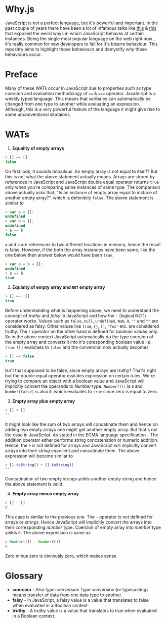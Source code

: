 # Why.js

JavaScript is not a perfect language, but it's powerful and important. In the past couple of years there have been a lot of infamous talks like [this](https://www.destroyallsoftware.com/talks/wat) & [this](https://www.youtube.com/watch?v=et8xNAc2ic8) that exposed the weird ways in which JavaScript behaves at certain instances. Being the single most popular language on the web right now , it's really common for new developers to fall for it's bizarre behaviour. This repositry aims to highlight those behaviours and demystify _why_ these behaviours occur.
# Preface

Many of these WATs occur in JavaScript due to properties such as type coercion and evaluation methodology of `==` & `===` operator. JavaScript is a weekly typed language. This means that varibales can automatically be changed from one type to another while evaluating an expression. Although, this is a very powerful feature of the language it might give rise to some unconventional situtaions.

# WATs

1. **Equality of empty arrays**
```javascript
> [] == []
false
```
On first look, it sounds ridiculous. An empty array is not equal to itself? But this is not what the above statement actually means. Arrays are stored by references in JavaScript and JavaScript double equal operator returns `true` only when you're comparing same instances of same type. The comparison above actually asks that, "Is an instance of empty array equal to instace of another empty array?", which is defenitely `false`. The above statement is similar to

```javascript
> var a = [];
undefined
> var b = [];
undefined
> a == b
false
```
`a` and `b` are references to two different locations in memory, hence the result is false. However, if the both the array instances have been same, like the one below then answer below would have been `true`.

```javascript
> var a = b = [];
undefined
> a == b
true
```

2. **Equlaity of empty array and `NOT` empty array**
```javascript
> [] == ![]
true
```

Before understanding what is happening above, we need to understand the concept of *truthy* and *falsy* in JavaScript and how the `!` (logical NOT) operator works. Values such as `false`, `null`, `undefined`, `NaN`, `0`, `''` and `""` are considered as falsy. Other values like `true`, `{}`, `[]`, `"foo"` etc. are considered truthy. The `!` operator on the other hand is defined for *boolean* values only. So in the above context JavaScript automatically do the type coercion of the empty array and converts it into it's coresponding boolean value i.e. `true`.
`![]` evalutaes to `false` and the conversion now actually becomes

```javascript
> [] == false
true
```

Isn't that supposed to be false, since empty arrays are truthy? That's right but the double equal operator evalutes expression on certain rules. We're trying to compare an object with a boolean value and JavaScript will implicitly convert the operands to *Number* type. `Number([])` is `0` and `Number(false)` is also `0`, which evaluates to `true` since zero is equal to zero.

3. **Empty array plus empty array**

```javascript
> [] + []
""
```

It might look like the sum of two arrays will concatinate them and hence on adding two empty arrays one might get another empty array. But that's not the case in JavaScript. As stated in the ECMA language specification - The addition operator either performs string concatenation or numeric addition. Hence, the `+` is not defined for arrays and JavaScript will implicitly convert arrays into their _string_ eqvuilent and concatinate them. The above expression will become similar to

```javascript
> [].toString() + [].toString()
""
```

Concatination of two empty strings yeilds another empty string and hence the above statement is valid.

4. **Empty array minus empty array**

```javascript
> [] - []
0
```

This case is similar to the previous one. The `-` operator is not defined for arrays or _strings_. Hence JavaScript will implicitly convert the arrays into their corresponding _number_ type. Coercion of empty array into _number_ type yeilds `0`. The above expression is same as

```javascript
> Number([]) - Number([])
0
```

Zero minus zero is obviously zero, which makes sense.

# Glossary

* **coercion** - *Also type-conversion* Type conversion (or typecasting) means transfer of data from one data type to another.
* **falsy** - In JavaScript, a falsy value is a value that translates to false when evaluated in a Boolean context.
* **truthy** - A truthy value is a value that translates to true when evaluated in a Boolean context.